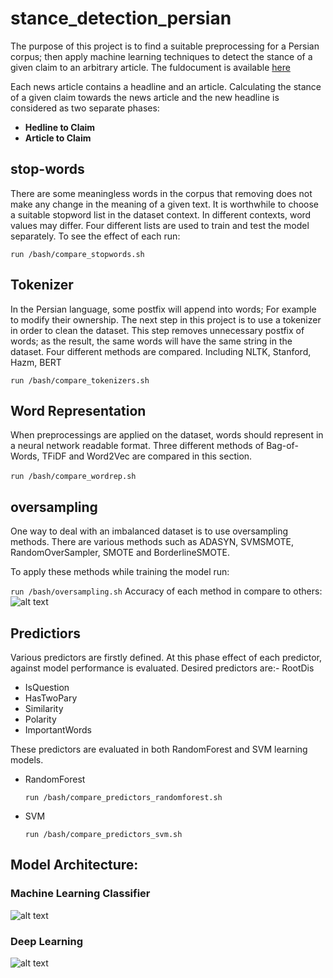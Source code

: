 # stance_detection_persian

The purpose of this project is to find a suitable preprocessing for a Persian corpus; then apply machine learning techniques to detect the stance of a given claim to an arbitrary article. 
The fuldocument is available [here](https://github.com/mahsaghn/UndergraduateThesis_LaTex/blob/main/main.pdf)

Each news article contains a headline and an article. Calculating the stance of a given claim towards the news article and the new headline is considered as two separate phases: 
- **Hedline to Claim**
- **Article to Claim**

## stop-words
There are some meaningless words in the corpus that removing does not make any change in the meaning of a given text. It is worthwhile to choose a suitable stopword list in the dataset context. In different contexts, word values may differ. Four different lists are used to train and test the model separately. To see the effect of each run:

``run /bash/compare_stopwords.sh`` 

## Tokenizer
In the Persian language, some postfix will append into words; For example to modify their ownership. The next step in this project is to use a tokenizer in order to clean the dataset. This step removes unnecessary postfix of words; as the result, the same words will have the same string in the dataset.
Four different methods are compared. Including NLTK, Stanford, Hazm, BERT

``run /bash/compare_tokenizers.sh `` 

## Word Representation
When preprocessings are applied on the dataset, words should represent in a neural network readable format. Three different methods of Bag-of-Words, TFiDF and Word2Vec are compared in this section. 

‍‍‍‍``run /bash/compare_wordrep.sh ``

## oversampling
One way to deal with an imbalanced dataset is to use oversampling methods. There are various methods such as ADASYN, SVMSMOTE, RandomOverSampler, SMOTE and BorderlineSMOTE. 

To apply these methods while training the model run: 

``run /bash/oversampling.sh`` 
Accuracy of each method in compare to others: 
![alt text](https://github.com/mahsaghn/UndergraduateThesis_LaTex/blob/main/statistics/balancing.png)

## Predictiors
Various predictors are firstly defined. At this phase effect of each predictor, against model performance is evaluated. Desired predictors are:- RootDis
- IsQuestion
- HasTwoPary
- Similarity
- Polarity
- ImportantWords

These predictors are evaluated in both RandomForest and SVM learning models. 
- RandomForest
  
  ``run /bash/compare_predictors_randomforest.sh`` 
- SVM

  ``run /bash/compare_predictors_svm.sh `` 
  
## Model Architecture: 

### Machine Learning Classifier
![alt text](https://github.com/mahsaghn/UndergraduateThesis_LaTex/blob/main/statistics/schema/ml.png "Machine Learning")
### Deep Learning
![alt text](https://github.com/mahsaghn/UndergraduateThesis_LaTex/blob/main/statistics/schema/dl.png "Machine Learning")


